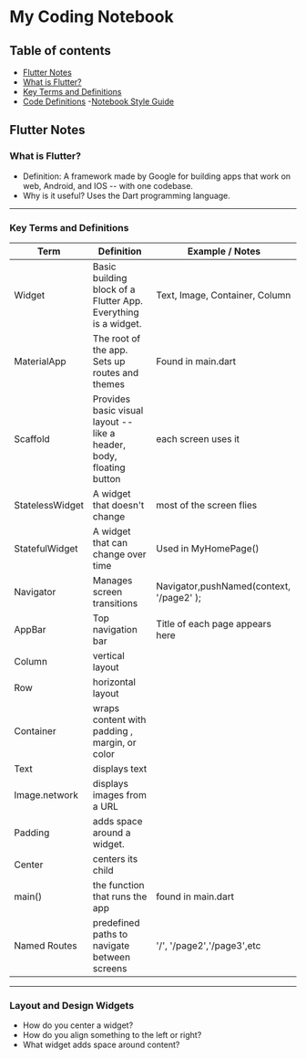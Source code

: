 # My Coding Notebook
## Table of contents
- [Flutter Notes](#flutter-notes)
- [What is Flutter?](#what-is-flutter)
- [Key Terms and Definitions](#Key-Terms-and-Definitions)
- [Code Definitions](#code_definitions)
-[Notebook Style Guide](#Markdown-Style-Guide-for-Coding-Notebooks)

## Flutter Notes

### What is Flutter?
- Definition: A framework made by Google for building apps that work on web, Android, and IOS -- with one codebase.
- Why is it useful?
Uses the Dart programming language.
---

### Key Terms and Definitions

| Term             | Definition                                      | Example / Notes                          |
|------------------|--------------------------------------------------|-------------------------------------------|
| Widget           |   Basic building block of a Flutter App. Everything is a widget.           |  Text, Image, Container, Column                         |
| MaterialApp      |   The root of the app. Sets up routes and themes                           |   Found in main.dart                                    |
| Scaffold         |   Provides basic visual layout -- like a header, body, floating button     |   each screen uses it                                   |
| StatelessWidget  |   A widget that doesn't change                                             |   most of the screen flies                              |
| StatefulWidget   |   A widget that can change over time                                       |   Used in MyHomePage()                                  |
| Navigator        |   Manages screen transitions                                               |   Navigator,pushNamed(context, '/page2' );              |
| AppBar           |   Top navigation bar                                                       |   Title of each page appears here                       |
| Column           |   vertical layout                                                          |                                                         |
| Row              |   horizontal layout                                                        |                                                         |
| Container        |   wraps content with padding , margin, or color                            |                                                         |
| Text             |   displays text                                                            |                                                         |
| Image.network    |   displays images from a URL                                               |                                                         |
| Padding          |   adds space around a widget.                                              |                                                         |
| Center           |   centers its child                                                        |                                                         |
| main()           |   the function that runs the app                                           |   found in main.dart                                    |
| Named Routes     |   predefined paths to navigate between screens                             |   '/', '/page2','/page3',etc                            |

---

### Layout and Design Widgets
- How do you center a widget?
- How do you align something to the left or right?
- What widget adds space around content?
